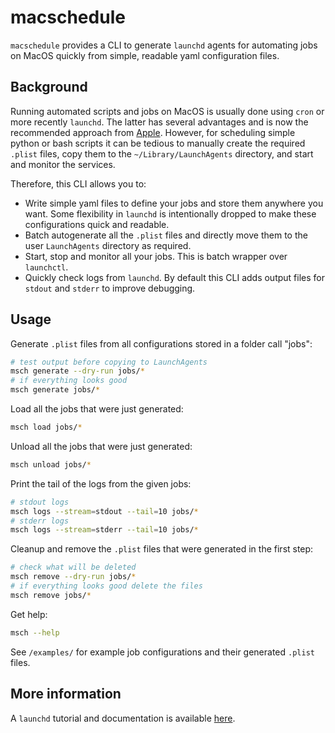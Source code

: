 # macschedule

`macschedule` provides a CLI to generate `launchd` agents for automating jobs on MacOS quickly from simple, readable yaml configuration files.

## Background

Running automated scripts and jobs on MacOS is usually done using `cron` or more recently `launchd`.
The latter has several advantages and is now the recommended approach from [Apple](https://developer.apple.com/library/archive/documentation/MacOSX/Conceptual/BPSystemStartup/Chapters/ScheduledJobs.html).
However, for scheduling simple python or bash scripts it can be tedious to manually create the required `.plist` files, copy them to the `~/Library/LaunchAgents` directory, and start and monitor the services.

Therefore, this CLI allows you to:
- Write simple yaml files to define your jobs and store them anywhere you want. Some flexibility in `launchd` is intentionally dropped to make these configurations quick and readable.
- Batch autogenerate all the `.plist` files and directly move them to the user `LaunchAgents` directory as required.
- Start, stop and monitor all your jobs. This is batch wrapper over `launchctl`.
- Quickly check logs from `launchd`. By default this CLI adds output files for `stdout` and `stderr` to improve debugging.

## Usage

Generate `.plist` files from all configurations stored in a folder call "jobs":
```bash
# test output before copying to LaunchAgents
msch generate --dry-run jobs/*
# if everything looks good
msch generate jobs/*
```

Load all the jobs that were just generated:
```bash
msch load jobs/*
```

Unload all the jobs that were just generated:
```bash
msch unload jobs/*
```

Print the tail of the logs from the given jobs:
```bash
# stdout logs
msch logs --stream=stdout --tail=10 jobs/*
# stderr logs
msch logs --stream=stderr --tail=10 jobs/*
```

Cleanup and remove the `.plist` files that were generated in the first step:
```bash
# check what will be deleted
msch remove --dry-run jobs/*
# if everything looks good delete the files
msch remove jobs/*
```

Get help:
```bash
msch --help
```

See `/examples/` for example job configurations and their generated `.plist` files.

## More information

A `launchd` tutorial and documentation is available [here](https://www.launchd.info).
